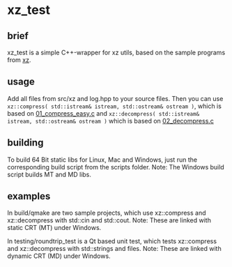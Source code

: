 # xz_test

## brief
xz_test is a simple C++-wrapper for xz utils, based on the sample programs from [xz](http://tukaani.org/xz/).

## usage
Add all files from src/xz and log.hpp to your source files. Then you can use
`xz::compress( std::istream& istream, std::ostream& ostream )`, which is based on [01_compress_easy.c](http://git.tukaani.org/?p=xz.git;a=blob;f=doc/examples/01_compress_easy.c;hb=HEAD)
and
`xz::decompress( std::istream& istream, std::ostream& ostream )` which is based on [02_decompress.c](http://git.tukaani.org/?p=xz.git;a=blob;f=doc/examples/02_decompress.c;hb=HEAD)

## building
To build 64 Bit static libs for Linux, Mac and Windows, just run the corresponding build script from the scripts folder.
Note: The Windows build script builds MT and MD libs.

## examples
In build/qmake are two sample projects, which use xz::compress and xz::decompress with std::cin and std::cout.
Note: These are linked with static CRT (MT) under Windows.

In testing/roundtrip_test is a Qt based unit test, which tests xz::compress and xz::decompress with std::strings and files.
Note: These are linked with dynamic CRT (MD) under Windows.
